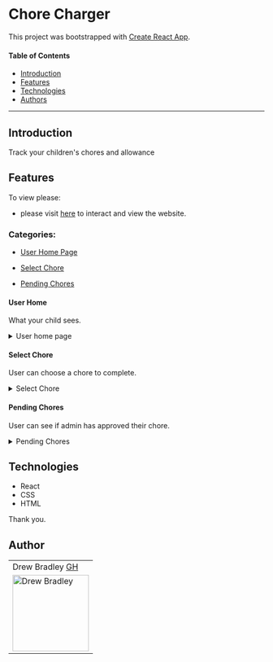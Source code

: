 # Chore Charger

This project was bootstrapped with [Create React App](https://github.com/facebook/create-react-app).

#### Table of Contents
- [Introduction](#Introduction)
- [Features](#Features)
- [Technologies](#Techologies)
- [Authors](#Authors)
---
## Introduction

Track your children's chores and allowance

## Features

To view please:
- please visit [here]() to interact and view the website.

### Categories:
- [User Home Page](#User-Home)

- [Select Chore](#select-chore)

- [Pending Chores](#pending-chores)


#### User Home
What your child sees.

<details>
<summary>User home page</summary>
<br>
 <img width="450" alt="User View" src="https://user-images.githubusercontent.com/64617435/150653356-e08529e8-c9c6-4a49-b6b7-f2320674421c.png">
</details>

#### Select Chore
User can choose a chore to complete.

<details>
<summary>Select Chore</summary>
<br>
</details>

#### Pending Chores
User can see if admin has approved their chore.

<details>
<summary>Pending Chores</summary>
<br>
</details>


## Technologies
- React
- CSS
- HTML


Thank you.

## Author
<table>
    <tr>
        <td> Drew Bradley <a href="https://github.com/DrewBradley">GH</td>
    </tr>
 <td><img src="https://avatars.githubusercontent.com/u/64617435?v=4" alt="Drew Bradley"
 width="150" height="auto" /></td>
</table>
